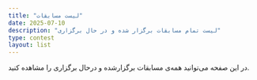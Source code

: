 ```yaml
---
title: "لیست مسابقات"
date: 2025-07-10
description: "لیست تمام مسابقات برگزار شده و در حال برگزاری"
type: contest
layout: list
---
```

در این صفحه می‌توانید همه‌ی مسابقات برگزارشده و درحال برگزاری را مشاهده کنید.